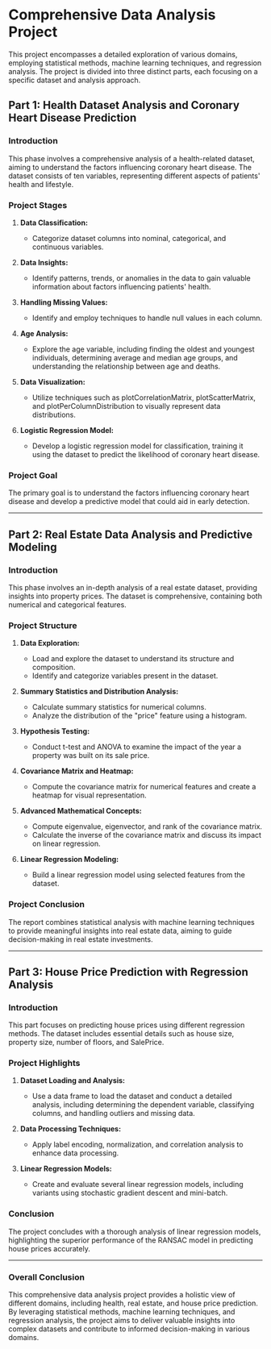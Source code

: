 # Comprehensive Data Analysis Project

This project encompasses a detailed exploration of various domains, employing statistical methods, machine learning techniques, and regression analysis. The project is divided into three distinct parts, each focusing on a specific dataset and analysis approach.

## Part 1: Health Dataset Analysis and Coronary Heart Disease Prediction

### Introduction

This phase involves a comprehensive analysis of a health-related dataset, aiming to understand the factors influencing coronary heart disease. The dataset consists of ten variables, representing different aspects of patients' health and lifestyle.

### Project Stages

1. **Data Classification:**
   - Categorize dataset columns into nominal, categorical, and continuous variables.

2. **Data Insights:**
   - Identify patterns, trends, or anomalies in the data to gain valuable information about factors influencing patients' health.

3. **Handling Missing Values:**
   - Identify and employ techniques to handle null values in each column.

4. **Age Analysis:**
   - Explore the age variable, including finding the oldest and youngest individuals, determining average and median age groups, and understanding the relationship between age and deaths.

5. **Data Visualization:**
   - Utilize techniques such as plotCorrelationMatrix, plotScatterMatrix, and plotPerColumnDistribution to visually represent data distributions.

6. **Logistic Regression Model:**
   - Develop a logistic regression model for classification, training it using the dataset to predict the likelihood of coronary heart disease.

### Project Goal

The primary goal is to understand the factors influencing coronary heart disease and develop a predictive model that could aid in early detection.

---

## Part 2: Real Estate Data Analysis and Predictive Modeling

### Introduction

This phase involves an in-depth analysis of a real estate dataset, providing insights into property prices. The dataset is comprehensive, containing both numerical and categorical features.

### Project Structure

1. **Data Exploration:**
   - Load and explore the dataset to understand its structure and composition.
   - Identify and categorize variables present in the dataset.

2. **Summary Statistics and Distribution Analysis:**
   - Calculate summary statistics for numerical columns.
   - Analyze the distribution of the "price" feature using a histogram.

3. **Hypothesis Testing:**
   - Conduct t-test and ANOVA to examine the impact of the year a property was built on its sale price.

4. **Covariance Matrix and Heatmap:**
   - Compute the covariance matrix for numerical features and create a heatmap for visual representation.

5. **Advanced Mathematical Concepts:**
   - Compute eigenvalue, eigenvector, and rank of the covariance matrix.
   - Calculate the inverse of the covariance matrix and discuss its impact on linear regression.

6. **Linear Regression Modeling:**
   - Build a linear regression model using selected features from the dataset.

### Project Conclusion

The report combines statistical analysis with machine learning techniques to provide meaningful insights into real estate data, aiming to guide decision-making in real estate investments.

---

## Part 3: House Price Prediction with Regression Analysis

### Introduction

This part focuses on predicting house prices using different regression methods. The dataset includes essential details such as house size, property size, number of floors, and SalePrice.

### Project Highlights

1. **Dataset Loading and Analysis:**
   - Use a data frame to load the dataset and conduct a detailed analysis, including determining the dependent variable, classifying columns, and handling outliers and missing data.

2. **Data Processing Techniques:**
   - Apply label encoding, normalization, and correlation analysis to enhance data processing.

3. **Linear Regression Models:**
   - Create and evaluate several linear regression models, including variants using stochastic gradient descent and mini-batch.

### Conclusion

The project concludes with a thorough analysis of linear regression models, highlighting the superior performance of the RANSAC model in predicting house prices accurately.

---

### Overall Conclusion

This comprehensive data analysis project provides a holistic view of different domains, including health, real estate, and house price prediction. By leveraging statistical methods, machine learning techniques, and regression analysis, the project aims to deliver valuable insights into complex datasets and contribute to informed decision-making in various domains.
